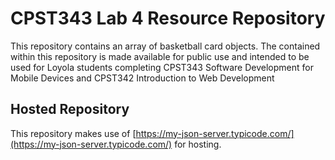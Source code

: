 # CPST343 Lab 4 Resource Repository
This repository contains an array of basketball card objects. The contained within this repository is made available for public use and intended to be used for Loyola students completing CPST343 Software Development for Mobile Devices and CPST342 Introduction to Web Development

## Hosted Repository
This repository makes use of [https://my-json-server.typicode.com/](https://my-json-server.typicode.com/) for hosting.
